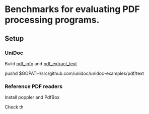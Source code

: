 # Benchmarks for evaluating PDF processing programs.

## Setup

### UniDoc
Build [pdf_info](https://github.com/peterwilliams97/unidoc-examples/blob/render/pdf/analysis/pdf_info.go) and [pdf_extract_text](https://github.com/peterwilliams97/unidoc-examples/blob/render/pdf/text/pdf_extract_text.go)

pushd $GOPATH/src/github.com/unidoc/unidoc-examples/pdf/text


### Reference PDF readers
Install poppler and PdfBox

Check th
